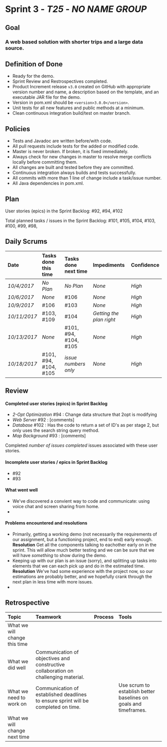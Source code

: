 # Sprint 3 - *T25* - *NO NAME GROUP*

## Goal

### A web based solution with shorter trips and a large data source.

## Definition of Done

* Ready for the demo.
* Sprint Review and Restrospectives completed.
* Product Increment release `v3.0` created on GitHub with appropriate version number and name, a description based on the template, and an executable JAR file for the demo.
* Version in pom.xml should be `<version>3.0.0</version>`.
* Unit tests for all new features and public methods at a minimum.
* Clean continuous integration build/test on master branch.

## Policies

* Tests and Javadoc are written before/with code.  
* All pull requests include tests for the added or modified code.
* Master is never broken.  If broken, it is fixed immediately.
* Always check for new changes in master to resolve merge conflicts locally before committing them.
* All changes are built and tested before they are committed.
* Continuous integration always builds and tests successfully.
* All commits with more than 1 line of change include a task/issue number.
* All Java dependencies in pom.xml.

## Plan 

User stories (epics) in the Sprint Backlog: #92, #94, #102

Total planned tasks / issues in the Sprint Backlog: #101, #105, #104, #103, #100, #99, #98, 

## Daily Scrums

Date | Tasks done this time | Tasks done next time | Impediments | Confidence
:--- | :--- | :--- | :--- | :---
*10/4/2017* | *No Plan* | *No Plan* | *None* | *High*
*10/6/2017* | *None* | #106 | *None* | *High*
*10/9/2017* | #106 | #103 | *None* | *High*
*10/11/2017* | #103, #109 |  #104 | *Getting the plan right* | *High*
*10/13/2017* | *None* | #101, #94, #104, #105 | *None* | *High*
*10/18/2017* | #101, #94, #104, #105 | *issue numbers only* | *None* | *High*
 

## Review

#### Completed user stories (epics) in Sprint Backlog 
* *2-Opt Optimization* #94 : Change data structure that 2opt is modifying
* *Web Server* #92 : [comments]
* *Database* #102 : Has the code to return a set of ID's as per stage 2, but only uses the search string query method.
* *Map Background* #93 : [comments]

Completed *number of issues completed* issues associated with these user stories.

#### Incomplete user stories / epics in Sprint Backlog 
* #92
* #93

#### What went well
* We've discovered a convient way to code and communicate: using voice chat and screen sharing from home.
*

#### Problems encountered and resolutions
* Primarily, getting a working demo (not necessarily the requirements of our assignment, but a functioning project, end to end) early enough. **Resolution** Get all the components talking to eachother early on in the sprint. This will allow much better testing and we can be sure that we will have *something* to show during the demo.
* Keeping up with our plan is an issue (sorry), and splitting up tasks into elements that we can each pick up and do in the estimated time. **Resolution** We've had some experience with the project now, so our estimations are probably better, and we hopefully crank through the next plan in less time with more issues.
* 

## Retrospective

Topic | Teamwork | Process | Tools
:--- | :--- | :--- | :---
What we will change this time |  |  | 
What we did well | Communication of objectives and constructive collaboration on challenging material. |  | 
What we need to work on | Communication of established deadlines to ensure sprint will be completed on time. |  | Use scrum to establish better baselines on goals and timeframes.
What we will change next time |  |  | 
